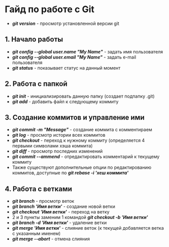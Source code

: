# Гайд по работе с Git
* ***git version*** - просмотр установленной версии git
## 1. Начало работы
* ***git config --global user.name "My Name"*** - задать имя пользователя
* ***git config --global user.email "My Name"*** - задать e-mail пользователя
* ***git status*** - показывает статус на данный момент
## 2. Работа с папкой
* ***git init*** - инициализировать данную папку (создает подпапку .git)
* ***git add*** - добавить файл к следующему коммиту
## 3. Создание коммитов и управление ими
* ***git commit -m "Message"*** - создание коммита с комментираем
* ***git log*** - просмотр истории всех коммитов
* ***git checkout*** - переход к нужному коммиту (определяется 4 первыми символами хэша коммита)
* ***git diff*** - просмотр последних изменений
* ***git commit --ammend*** - отредактировать комментарий к текущему коммиту
* Также существуют дополнительные опции по редактированию коммитов, доступные по ***git rebase -i 'хеш коммита'***

## 4. Работа с ветками
* ***git branch*** - просмотр веток
* ***git branch 'Имя ветки'*** - создание новой ветки
* ***git checkout 'Имя ветки'*** - переход на ветку
* 2 и 3 пункты заменим 1 командой ***git checkout -b 'Имя ветки'***
* ***git branch -d 'Имя ветки'*** - удаление ветки
* ***git merge 'Имя ветки'*** - слияние веток (к текущей добавляется ветка с указанным именем)
* ***git merge --abort*** - отмена слияния

